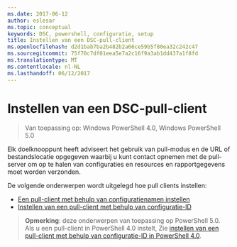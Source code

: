 ```yaml
---
ms.date: 2017-06-12
author: eslesar
ms.topic: conceptual
keywords: DSC, powershell, configuratie, setup
title: Instellen van een DSC-pull-client
ms.openlocfilehash: d2d1bab7ba2b482b2a66ce59b5f80ea32c242c47
ms.sourcegitcommit: 75f70c7df01eea5e7a2c16f9a3ab1dd437a1f8fd
ms.translationtype: MT
ms.contentlocale: nl-NL
ms.lasthandoff: 06/12/2017
---
```

# <a name="setting-up-a-dsc-pull-client"></a>Instellen van een DSC-pull-client

> Van toepassing op: Windows PowerShell 4.0, Windows PowerShell 5.0

Elk doelknooppunt heeft adviseert het gebruik van pull-modus en de URL of bestandslocatie opgegeven waarbij u kunt contact opnemen met de pull-server om op te halen van configuraties en resources en rapportgegevens moet worden verzonden.


De volgende onderwerpen wordt uitgelegd hoe pull clients instellen:

* [Een pull-client met behulp van configuratienamen instellen](pullClientConfigNames.md)
* [Instellen van een pull-client met behulp van configuratie-ID](pullClientConfigID.md)

> **Opmerking**: deze onderwerpen van toepassing op PowerShell 5.0. Als u een pull-client in PowerShell 4.0 instelt, Zie [instellen van een pull-client met behulp van configuratie-ID in PowerShell 4.0](pullClientConfigID4.md).

